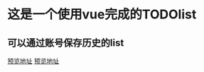 # 这是一个使用vue完成的TODOlist
## 可以通过账号保存历史的list
[预览地址](http://htmlpreview.github.io/?https://github.com/Alkaidx/vue-todolist/blob/master/page.html)
[预览地址](http://alkaidx.cn/vue-todolist/page.html)

